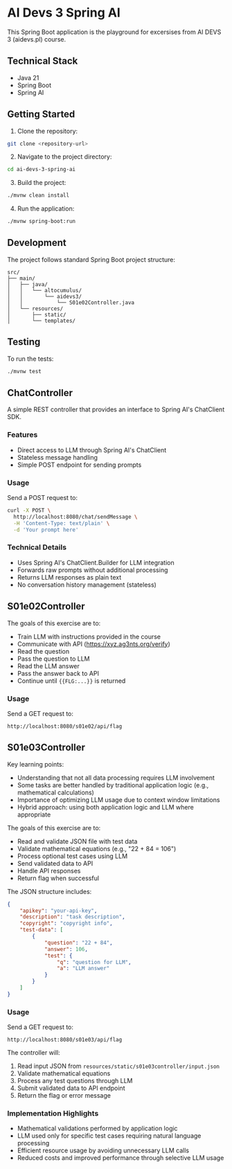 # AI Devs 3 Spring AI

This Spring Boot application is the playground for excersises from AI DEVS 3 (aidevs.pl) course.

## Technical Stack

- Java 21
- Spring Boot
- Spring AI

## Getting Started

1. Clone the repository:
```bash
git clone <repository-url>
```

2. Navigate to the project directory:
```bash
cd ai-devs-3-spring-ai
```

3. Build the project:
```bash
./mvnw clean install
```

4. Run the application:
```bash
./mvnw spring-boot:run
```

## Development

The project follows standard Spring Boot project structure:
```
src/
├── main/
│   ├── java/
│   │   └── altocumulus/
│   │       └── aidevs3/
│   │           └── S01e02Controller.java
│   └── resources/
│       ├── static/
│       └── templates/
```

## Testing

To run the tests:
```bash
./mvnw test
```

## ChatController

A simple REST controller that provides an interface to Spring AI's ChatClient SDK.

### Features
- Direct access to LLM through Spring AI's ChatClient
- Stateless message handling
- Simple POST endpoint for sending prompts

### Usage
Send a POST request to:
```bash
curl -X POST \
  http://localhost:8080/chat/sendMessage \
  -H 'Content-Type: text/plain' \
  -d 'Your prompt here'
```

### Technical Details
- Uses Spring AI's ChatClient.Builder for LLM integration
- Forwards raw prompts without additional processing
- Returns LLM responses as plain text
- No conversation history management (stateless)

## S01e02Controller

The goals of this exercise are to:
- Train LLM with instructions provided in the course
- Communicate with API (https://xyz.ag3nts.org/verify)
- Read the question
- Pass the question to LLM
- Read the LLM answer
- Pass the answer back to API
- Continue until `{{FLG:...}}` is returned

### Usage
Send a GET request to:
```
http://localhost:8080/s01e02/api/flag
```

## S01e03Controller

Key learning points:
- Understanding that not all data processing requires LLM involvement
- Some tasks are better handled by traditional application logic (e.g., mathematical calculations)
- Importance of optimizing LLM usage due to context window limitations
- Hybrid approach: using both application logic and LLM where appropriate

The goals of this exercise are to:
- Read and validate JSON file with test data
- Validate mathematical equations (e.g., "22 + 84 = 106")
- Process optional test cases using LLM
- Send validated data to API
- Handle API responses
- Return flag when successful

The JSON structure includes:
```json
{
    "apikey": "your-api-key",
    "description": "task description",
    "copyright": "copyright info",
    "test-data": [
        {
            "question": "22 + 84",
            "answer": 106,
            "test": {
                "q": "question for LLM",
                "a": "LLM answer"
            }
        }
    ]
}
```

### Usage
Send a GET request to:
```
http://localhost:8080/s01e03/api/flag
```

The controller will:
1. Read input JSON from `resources/static/s01e03controller/input.json`
2. Validate mathematical equations
3. Process any test questions through LLM
4. Submit validated data to API endpoint
5. Return the flag or error message

### Implementation Highlights
- Mathematical validations performed by application logic
- LLM used only for specific test cases requiring natural language processing
- Efficient resource usage by avoiding unnecessary LLM calls
- Reduced costs and improved performance through selective LLM usage
